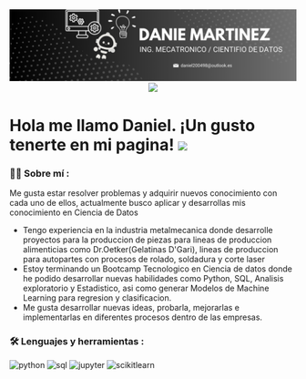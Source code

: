 <div id="header" align="center">
  <img decoding="async" src="https://github.com/DanMar2004/DanMar2004/blob/main/banner%20github.png" width="800"/>
</div>


<div id="header" align="center">
  <img decoding="async" src="https://img.shields.io/badge/LinkedIn-0077B5?style=for-the-badge&logo=linkedin&logoColor=white" href="https://www.linkedin.com/in/daniel-martinez-mendez-5b0600179"/>
</div>

<h1>
  Hola me llamo Daniel. ¡Un gusto tenerte en mi pagina!
  <img decoding="async" src="https://media.giphy.com/media/hvRJCLFzcasrR4ia7z/giphy.gif" width="30px"/>
</h1>

 <div id="header" align="left">

### :man_technologist: Sobre mí :

Me gusta estar resolver problemas y adquirir nuevos conocimiento con cada uno de ellos, actualmente busco aplicar y desarrollas mis conocimiento en Ciencia de Datos 
* Tengo experiencia en la industria metalmecanica donde desarrolle proyectos para la produccion de piezas para lineas de produccion alimenticias como Dr.Oetker(Gelatinas D'Gari), lineas de produccion para autopartes con procesos de rolado, soldadura y corte laser
* Estoy terminando un Bootcamp Tecnologico en Ciencia de datos donde he podido desarrollar nuevas habilidades como Python, SQL, Analisis exploratorio y Estadistico, asi como generar Modelos de Machine Learning para regresion y clasificacion.
* Me gusta desarrollar nuevas ideas, probarla, mejorarlas e implementarlas en diferentes procesos dentro de las empresas.

### :hammer_and_wrench: Lenguajes y herramientas :
<div id="header" align="left">
    <img decoding="async" src="https://www.pontia.tech/wp-content/uploads/2023/10/python.jpg" width="300" alt="python"/>
  </a>
    <img decoding="async" src="https://www.pontia.tech/wp-content/uploads/2023/10/sql.jpg" width="300" alt="sql"/>
  </a>
 <img decoding="async" src="https://www.pontia.tech/wp-content/uploads/2023/10/jupyter.jpg" width="300" alt="jupyter"/>
  </a>
 <img decoding="async" src="https://www.pontia.tech/wp-content/uploads/2023/10/scikit-learn.jpg" width="300" alt="scikitlearn"/>
  </a>

</div>
